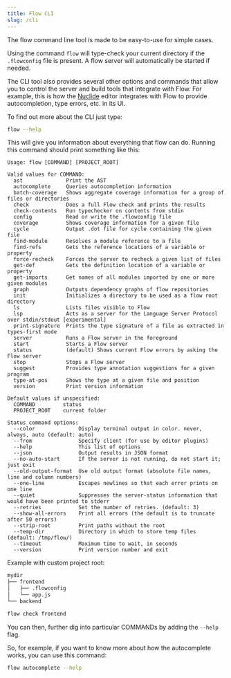 ```yaml
---
title: Flow CLI
slug: /cli
---
```


The flow command line tool is made to be easy-to-use for simple cases.

Using the command `flow` will type-check your current directory if the
`.flowconfig` file is present. A flow server will automatically be started if
needed.

The CLI tool also provides several other options and commands that allow you to
control the server and build tools that integrate with Flow. For example, this
is how the [Nuclide](https://nuclide.io/) editor integrates with Flow to
provide autocompletion, type errors, etc. in its UI.

To find out more about the CLI just type:

```sh
flow --help
```

This will give you information about everything that flow can do. Running this
command should print something like this:

```
Usage: flow [COMMAND] [PROJECT_ROOT]

Valid values for COMMAND:
  ast              Print the AST
  autocomplete     Queries autocompletion information
  batch-coverage   Shows aggregate coverage information for a group of files or directories
  check            Does a full Flow check and prints the results
  check-contents   Run typechecker on contents from stdin
  config           Read or write the .flowconfig file
  coverage         Shows coverage information for a given file
  cycle            Output .dot file for cycle containing the given file
  find-module      Resolves a module reference to a file
  find-refs        Gets the reference locations of a variable or property
  force-recheck    Forces the server to recheck a given list of files
  get-def          Gets the definition location of a variable or property
  get-imports      Get names of all modules imported by one or more given modules
  graph            Outputs dependency graphs of flow repositories
  init             Initializes a directory to be used as a flow root directory
  ls               Lists files visible to Flow
  lsp              Acts as a server for the Language Server Protocol over stdin/stdout [experimental]
  print-signature  Prints the type signature of a file as extracted in types-first mode
  server           Runs a Flow server in the foreground
  start            Starts a Flow server
  status           (default) Shows current Flow errors by asking the Flow server
  stop             Stops a Flow server
  suggest          Provides type annotation suggestions for a given program
  type-at-pos      Shows the type at a given file and position
  version          Print version information

Default values if unspecified:
  COMMAND         status
  PROJECT_ROOT    current folder

Status command options:
  --color              Display terminal output in color. never, always, auto (default: auto)
  --from               Specify client (for use by editor plugins)
  --help               This list of options
  --json               Output results in JSON format
  --no-auto-start      If the server is not running, do not start it; just exit
  --old-output-format  Use old output format (absolute file names, line and column numbers)
  --one-line           Escapes newlines so that each error prints on one line
  --quiet              Suppresses the server-status information that would have been printed to stderr
  --retries            Set the number of retries. (default: 3)
  --show-all-errors    Print all errors (the default is to truncate after 50 errors)
  --strip-root         Print paths without the root
  --temp-dir           Directory in which to store temp files (default: /tmp/flow/)
  --timeout            Maximum time to wait, in seconds
  --version            Print version number and exit
```

Example with custom project root:
```sh
mydir
├── frontend
│   ├── .flowconfig
│   └── app.js
└── backend
```

```sh
flow check frontend
```

You can then, further dig into particular COMMANDs by adding the `--help` flag.

So, for example, if you want to know more about how the autocomplete works, you
can use this command:

```sh
flow autocomplete --help
```
